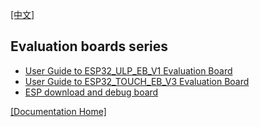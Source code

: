 [[中文]](readme_cn.md) 

## Evaluation boards series

* [User Guide to ESP32_ULP_EB_V1 Evaluation Board](./esp32_ulp_eb_cn.md)
* [User Guide to ESP32_TOUCH_EB_V3 Evaluation Board](./touch_eb_instruction_cn.md)
* [ESP download and debug board](./esp_prog_instruction_cn.md)

[[Documentation Home]](../readme_en.md)